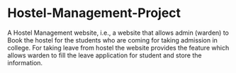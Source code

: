 # Hostel-Management-Project
A Hostel Management website, i.e., a website that allows admin (warden) to Book the hostel for the students who are coming for taking admission in college. For taking leave from hostel the website provides the feature which allows warden to fill the leave application for student and store the information. 
